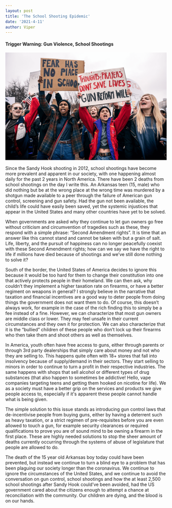 ```yaml
---
layout: post
title: 'The School Shooting Epidemic'
date: '2021-4-11'
author: Viper
---
```


#### Trigger Warning: Gun Violence, School Shootings

![](/assets/gunprotest.png)

Since the Sandy Hook shooting in 2012, school shootings have become more prevalent and apparent in our society, with one happening almost daily for the past 2 years in North America. There have been 2 deaths from school shootings on the day I write this. An Arkansas teen (15, male) who did nothing but be at the wrong place at the wrong time was murdered by a shotgun made available to a peer through the failure of American gun control, screening and gun safety. Had the gun not been available, the child’s life could have easily been saved, yet the systemic injustices that appear in the United States and many other countries have yet to be solved.

When governments are asked why they continue to let gun owners go free without criticism and circumvention of tragedies such as these, they respond with a simple phrase: “Second Amendment rights”. It is time that an answer like this cannot stand and cannot be taken with but a grain of salt. Life, liberty, and the pursuit of happiness can no longer peacefully coexist with these Second Amendment rights; how can we say we have the right to life if millions have died because of shootings and we’ve still done nothing to solve it?

South of the border, the United States of America decides to ignore this because it would be too hard for them to change their constitution into one that actively protects people in their homeland. We can then ask, why couldn’t they implement a higher taxation rate on firearms, or have a better regiment on weapons in general? I strongly believe in the narrative that taxation and financial incentives are a good way to deter people from doing things the government does not want them to do. Of course, this doesn’t always work, for example in the case of the rich finding this to simply be a fee instead of a fine. However, we can characterize that most gun owners are middle class or lower. They may feel unsafe in their current circumstances and they own it for protection. We can also characterize that it is the “bullied” children of these people who don’t lock up their firearms who then take them and shoot others as well as themselves. 

In America, youth often have free access to guns, either through parents or through 3rd party dealerships that simply care about money and not who they are selling to. This happens quite often with 18+ stores that fall into insolvency because of supply/demand in their sectors. They start selling to minors in order to continue to turn a profit in their respective industries. The same happens with shops that sell alcohol or different types of drug substances (that also happen to sometimes be addictive! Hello, vape companies targeting teens and getting them hooked on nicotine for life). We as a society must have a better grip on the services and products we give people access to, especially if it's apparent these people cannot handle what is being given.

The simple solution to this issue stands as introducing gun control laws that de-incentivise people from buying guns, either by having a deterrent such as heavy taxation, or a strict regimen of pre-requisites before you are even allowed to touch a gun, for example security clearances or required qualifications to prove you are of sound mind to be owning a firearm in the first place. These are highly needed solutions to stop the sheer amount of deaths currently occurring through the systems of abuse of legislature that people are allowed to do.

The death of the 15 year old Arkansas boy today could have been prevented, but instead we continue to turn a blind eye to a problem that has been plaguing our society longer than the coronavirus. We continue to ignore the circumstances of the United States, and we continue to avoid the conversation on gun control, school shootings and how the at least 2,500 school shootings after Sandy Hook could’ve been avoided, had the US government cared about the citizens enough to attempt a chance at reconciliation with the community. Our children are dying, and the blood is on our hands.
